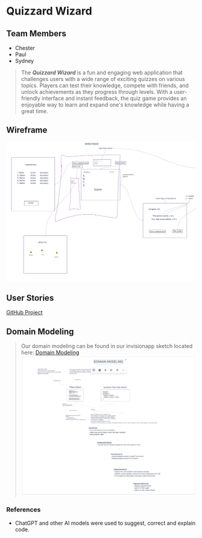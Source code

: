 # Quizzard Wizard

## Team Members

- Chester
- Paul
- Sydney

> The ***Quizzard Wizard*** is a fun and engaging web application that challenges users with a wide range of exciting quizzes on various topics. Players can test their knowledge, compete with friends, and unlock achievements as they progress through levels. With a user-friendly interface and instant feedback, the quiz game provides an enjoyable way to learn and expand one's knowledge while having a great time.

## Wireframe
![Quizzard Wizard Project Wireframe](proj/img/wireframe.png)

## User Stories
[GitHub Project](https://github.com/orgs/Code-Fellow-Quizzards/projects/1/views/1)

## Domain Modeling
> Our domain modeling can be found in our invisionapp sketch located here:
[Domain Modeling](https://projects.invisionapp.com/freehand/document/QUoxhvzef)
![Domain Modeling Image](proj/img/domain-modeling.png)

### References
- ChatGPT and other AI models were used to suggest, correct and explain code.
